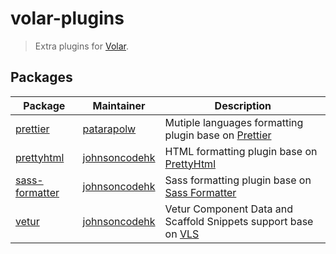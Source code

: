 # volar-plugins

> Extra plugins for [Volar](https://github.com/johnsoncodehk/volar).

## Packages

| Package                                                                                              | Maintainer                                        | Description                                                                                         |
|------------------------------------------------------------------------------------------------------|---------------------------------------------------|-----------------------------------------------------------------------------------------------------|
| [prettier](https://github.com/johnsoncodehk/volar-plugins/tree/master/packages/prettier)             | [patarapolw](https://github.com/patarapolw)       | Mutiple languages formatting plugin base on [Prettier](https://github.com/prettier/prettier)        |
| [prettyhtml](https://github.com/johnsoncodehk/volar-plugins/tree/master/packages/prettyhtml)         | [johnsoncodehk](https://github.com/johnsoncodehk) | HTML formatting plugin base on [PrettyHtml](https://prettyhtml.netlify.app/)                        |
| [sass-formatter](https://github.com/johnsoncodehk/volar-plugins/tree/master/packages/sass-formatter) | [johnsoncodehk](https://github.com/johnsoncodehk) | Sass formatting plugin base on [Sass Formatter](https://sass-formatter.syler.de/)                   |
| [vetur](https://github.com/johnsoncodehk/volar-plugins/tree/master/packages/vetur)                   | [johnsoncodehk](https://github.com/johnsoncodehk) | Vetur Component Data and Scaffold Snippets support base on [VLS](https://www.npmjs.com/package/vls) |
